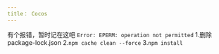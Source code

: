 ```yaml
---
title： Cocos
---
```

有个报错，暂时记在这吧
``Error: EPERM: operation not permitted``
1.删除package-lock.json
2.``npm cache clean --force``
3.``npm install``
